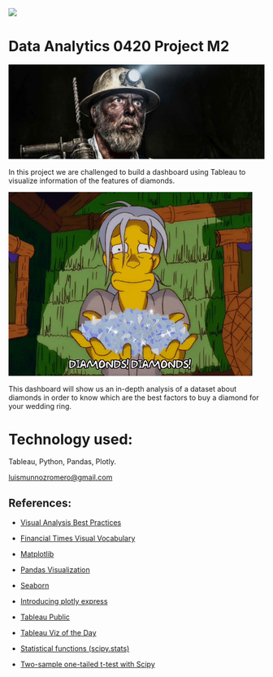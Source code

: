 <p align="left"><img src="https://cdn-images-1.medium.com/max/184/1*2GDcaeYIx_bQAZLxWM4PsQ@2x.png"></p>

# Data Analytics 0420 Project M2

![Image](images/minero.jpg)



In this project we are challenged to build a dashboard using Tableau to visualize information of the features of diamonds.

![Image](images/diamonds.gif)


This dashboard will show us an in-depth analysis of a dataset about diamonds in order to know which are the best factors to buy a diamond for your wedding ring.

# **Technology used:**
Tableau, Python, Pandas, Plotly.


luismunnozromero@gmail.com



## **References:**

- [Visual Analysis Best Practices](https://github.com/potacho/ih_datamadpt1120_project_m2/blob/master/images/visual-analysis-guidebook.pdf)

- [Financial Times Visual Vocabulary](https://github.com/ft-interactive/chart-doctor/tree/master/visual-vocabulary)

- [Matplotlib](https://matplotlib.org/)

- [Pandas Visualization](https://pandas.pydata.org/pandas-docs/stable/user_guide/visualization.html)

- [Seaborn](https://seaborn.pydata.org/)

- [Introducing plotly express](https://medium.com/plotly/introducing-plotly-express-808df010143d)

- [Tableau Public](https://public.tableau.com/)

- [Tableau Viz of the Day](https://public.tableau.com/es-es/gallery/?tab=viz-of-the-day&type=viz-of-the-day)

- [Statistical functions (scipy.stats)](https://docs.scipy.org/doc/scipy/reference/stats.html)

- [Two-sample one-tailed t-test with Scipy](https://stackoverflow.com/questions/15984221/how-to-perform-two-sample-one-tailed-t-test-with-numpy-scipy)
